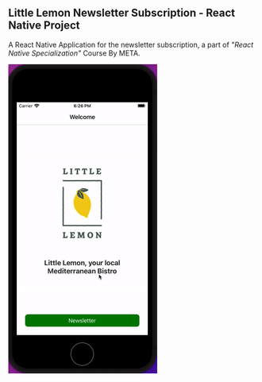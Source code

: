 ## Little Lemon Newsletter Subscription - React Native Project

A React Native Application for the newsletter subscription, a part of <i>"React Native Specialization"</i> Course By META.

![](little_lemon.gif)
